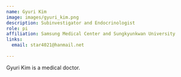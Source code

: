 ```yaml
---
name: Gyuri Kim
image: images/gyuri_kim.png
description: Subinvestigator and Endocrinologist
role: pi
affiliation: Samsung Medical Center and Sungkyunkwan University
links:
  email: star4021@hanmail.net
  
---
```


Gyuri Kim is a medical doctor.